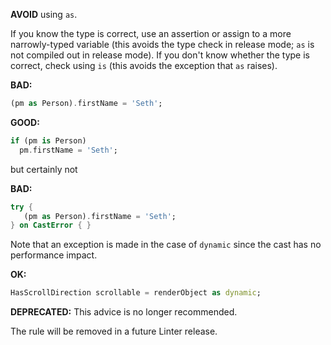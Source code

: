 **AVOID** using `as`.

If you know the type is correct, use an assertion or assign to a more
narrowly-typed variable (this avoids the type check in release mode; `as` is not
compiled out in release mode).  If you don't know whether the type is
correct, check using `is` (this avoids the exception that `as` raises).

**BAD:**
```dart
(pm as Person).firstName = 'Seth';
```

**GOOD:**
```dart
if (pm is Person)
  pm.firstName = 'Seth';
```

but certainly not

**BAD:**
```dart
try {
   (pm as Person).firstName = 'Seth';
} on CastError { }
```

Note that an exception is made in the case of `dynamic` since the cast has no
performance impact.

**OK:**
```dart
HasScrollDirection scrollable = renderObject as dynamic;
```


**DEPRECATED:** This advice is no longer recommended.
 
The rule will be removed in a future Linter release.
